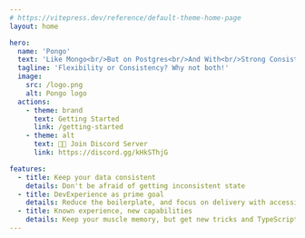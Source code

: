 ```yaml
---
# https://vitepress.dev/reference/default-theme-home-page
layout: home

hero:
  name: 'Pongo'
  text: 'Like Mongo<br/>But on Postgres<br/>And With<br/>Strong Consistency'
  tagline: 'Flexibility or Consistency? Why not both!'
  image:
    src: /logo.png
    alt: Pongo logo
  actions:
    - theme: brand
      text: Getting Started
      link: /getting-started
    - theme: alt
      text: 🧑‍💻 Join Discord Server
      link: https://discord.gg/kHkSThjG

features:
  - title: Keep your data consistent
    details: Don't be afraid of getting inconsistent state
  - title: DevExperience as prime goal
    details: Reduce the boilerplate, and focus on delivery with accessible tooling
  - title: Known experience, new capabilities
    details: Keep your muscle memory, but get new tricks and TypeScript superpowers
---
```

